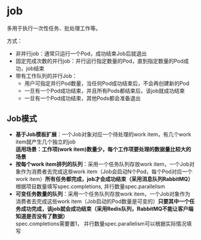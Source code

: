 # job

多用于执行一次性任务、批处理工作等。

方式：
* 非并行job：通常只运行一个Pod，成功结束Job后就退出
* 固定完成次数的并行job：并行运行指定数量的Pod，直到指定数量的Pod成功，job结束
* 带有工作队列的并行Job：
  * 用户可指定并行Pod数量，当任何Pod成功结束后，不会再创建新的Pod
  * 一旦有一个Pod成功结束，并且所有Pods都结束后，该job就成功结束
  * 一旦有一个Pod成功结束，其他Pods都会准备退出

Job模式
-------
* **基于Job模板扩展**：一个Job对象对应一个待处理的work item，有几个work item就产生几个独立的job <br>
**适用场景：工作项(work item)数量少，每个工作项要处理的数据量比较大的场景**<br>
* **按每个work item排列的队列**：采用一个任务队列存放work item，一个Job对象作为消费者去完成这些work item（Job会启动N个Pod，每个Pod对应一个work item）**所有任务都完成，job才会成功结束（采用消息队列RabbitMQ）**<br>
  根据项目数量填写spec.completions, 并行数量spec.parallelism<br>
* **可变任务数量的队列**：采用一个任务队列存放work item，一个Job对象作为消费者去完成这些work item（Job启动的Pod数量是可变的）**只要其中一个任务成功完成，该job就会成功结束（采用Redis队列，RabbitMQ不能让客户端知道是否没有了数据）**<br>
  spec.completions需要置1， 并行数量spec.parallelism可以根据实际情况填写<br>
